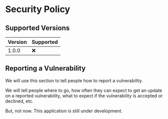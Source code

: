 # Security Policy

## Supported Versions

| Version | Supported          |
| ------- | ------------------ |
| 1.0.0   | :x:                |

## Reporting a Vulnerability

We will use this section to tell people how to report a vulnerability.

We will tell people where to go, how often they can expect to get an update on a
reported vulnerability, what to expect if the vulnerability is accepted or
declined, etc.

But, not now. This application is still under development.
